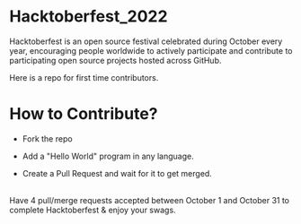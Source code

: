 # Hacktoberfest_2022
Hacktoberfest is an open source festival celebrated during October every year, encouraging people worldwide to actively participate and contribute to participating open source projects hosted across GitHub. 

Here is a repo for first time contributors.


# How to  Contribute?

- Fork the repo

- Add a "Hello World" program in any language.

- Create a Pull Request and wait for it to get merged.

<br>
Have 4 pull/merge requests accepted between October 1 and October 31 to complete Hacktoberfest & enjoy your swags.
